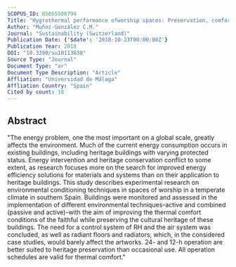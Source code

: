 ```yaml
---
SCOPUS_ID: 85055506794
Title: "Hygrothermal performance ofworship spaces: Preservation, comfort, and energy consumption"
Author: "Muñoz-González C.M."
Journal: "Sustainability (Switzerland)"
Publication Date: {'$date': '2018-10-23T00:00:00Z'}
Publication Year: 2018
DOI: "10.3390/su10113838"
Source Type: "Journal"
Document Type: "ar"
Document Type Description: "Article"
Affliation: "Universidad de Málaga"
Affliation Country: "Spain"
Cited by count: 10
---
```


## Abstract
"The energy problem, one the most important on a global scale, greatly affects the environment. Much of the current energy consumption occurs in existing buildings, including heritage buildings with varying protected status. Energy intervention and heritage conservation conflict to some extent, as research focuses more on the search for improved energy efficiency solutions for materials and systems than on their application to heritage buildings. This study describes experimental research on environmental conditioning techniques in spaces of worship in a temperate climate in southern Spain. Buildings were monitored and assessed in the implementation of different environmental techniques-active and combined (passive and active)-with the aim of improving the thermal comfort conditions of the faithful while preserving the cultural heritage of these buildings. The need for a control system of RH and the air system was concluded, as well as radiant floors and radiators, which, in the considered case studies, would barely affect the artworks. 24- and 12-h operation are better suited to heritage preservation than occasional use. All operation schedules are valid for thermal comfort."

